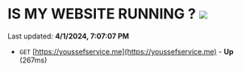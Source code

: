 # IS MY WEBSITE RUNNING ? [![](https://img.shields.io/static/v1?label=Sponsor&message=%E2%9D%A4&logo=GitHub&color=%23fe8e86)](https://github.com/sponsors/<username>)

Last updated: **4/1/2024, 7:07:07 PM**

- `GET` [https://youssefservice.me](https://youssefservice.me) - **Up** (267ms)
